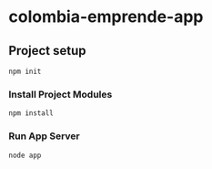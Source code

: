 # colombia-emprende-app

## Project setup
```
npm init
```

### Install Project Modules
```
npm install
```

### Run App Server
```
node app
```